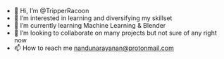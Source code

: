 - 👋 Hi, I’m @TripperRacoon
- 👀 I’m interested in learning and diversifying my skillset
- 🌱 I’m currently learning Machine Learning & Blender
- 💞️ I’m looking to collaborate on many projects but not sure of any right now
- 📫 How to reach me nandunarayanan@protonmail.com

<!---
TripperRacoon/TripperRacoon is a ✨ special ✨ repository because its `README.md` (this file) appears on your GitHub profile.
You can click the Preview link to take a look at your changes.
--->

